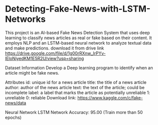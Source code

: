 # Detecting-Fake-News-with-LSTM-Networks
This project is an AI-based Fake News Detection System that uses deep learning  to classify news articles as real or fake based on their content. It employs NLP and an LSTM-based neural network to analyze textual data and make predictions. download it from drive link https://drive.google.com/file/d/1g00rRXnw_IrPYv-lEloNiyedKM1E5R2U/view?usp=sharing

Dataset Information
Develop a Deep learning program to identify when an article might be fake news.

Attributes
id: unique id for a news article
title: the title of a news article
author: author of the news article
text: the text of the article; could be incomplete
label: a label that marks the article as potentially unreliable
1: unreliable
0: reliable
Download link: https://www.kaggle.com/c/fake-news/data

Neural Network
LSTM Network
Accuracy: 95.00 (Train more than 50 epochs)
